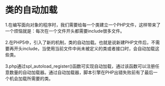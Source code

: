 <h1>类的自动加载</h1>
1.在编写面向对象的程序时，我们需要给每一个类建立一个PHP文件，这样带来了一个烦恼就是：每次在一个文件开头都需要include很多文件。<br /><br />
2.在PHP5中，引入了新的机制，类的自动加载。也就是说新建PHP文件后，不需要再开头include，当使用当前文件中尚未被定义的类或者接口时，会自动加载这些类。<br /><br />
3.php通过spl_autoload_register()函数可实现自动加载，通过该函数可以注册任意数量的自动加载器。通过自动加载器，脚本引擎在PHP出错失败前有了最后一个机会加载所需要的类。<br /><br />

